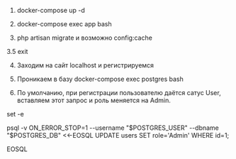 1. docker-compose up -d

2. docker-compose exec app bash

3. php artisan migrate и возможно config:cache

3.5 exit

4. Заходим на сайт localhost и регистрируемся 

5. Проникаем в базу docker-compose exec postgres bash 

6. По умолчанию, при регистрации пользователю даётся сатус User, вставляем этот запрос и роль меняется на Admin.

set -e

psql -v ON_ERROR_STOP=1 --username "$POSTGRES_USER" --dbname "$POSTGRES_DB" <<-EOSQL
    UPDATE users SET role='Admin' WHERE id=1;

EOSQL



